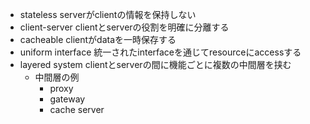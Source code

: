 - stateless
    serverがclientの情報を保持しない
- client-server
    clientとserverの役割を明確に分離する
- cacheable
    clientがdataを一時保存する
- uniform interface
    統一されたinterfaceを通じてresourceにaccessする
- layered system
    clientとserverの間に機能ごとに複数の中間層を挟む
    - 中間層の例
        - proxy
        - gateway
        - cache server